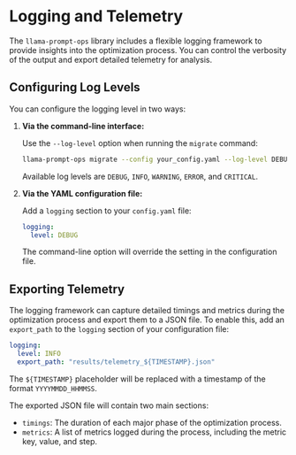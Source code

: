 # Logging and Telemetry

The `llama-prompt-ops` library includes a flexible logging framework to provide insights into the optimization process. You can control the verbosity of the output and export detailed telemetry for analysis.

## Configuring Log Levels

You can configure the logging level in two ways:

1.  **Via the command-line interface:**

    Use the `--log-level` option when running the `migrate` command:

    ```bash
    llama-prompt-ops migrate --config your_config.yaml --log-level DEBUG
    ```

    Available log levels are `DEBUG`, `INFO`, `WARNING`, `ERROR`, and `CRITICAL`.

2.  **Via the YAML configuration file:**

    Add a `logging` section to your `config.yaml` file:

    ```yaml
    logging:
      level: DEBUG
    ```

    The command-line option will override the setting in the configuration file.

## Exporting Telemetry

The logging framework can capture detailed timings and metrics during the optimization process and export them to a JSON file. To enable this, add an `export_path` to the `logging` section of your configuration file:

```yaml
logging:
  level: INFO
  export_path: "results/telemetry_${TIMESTAMP}.json"
```

The `${TIMESTAMP}` placeholder will be replaced with a timestamp of the format `YYYYMMDD_HHMMSS`.

The exported JSON file will contain two main sections:

-   `timings`: The duration of each major phase of the optimization process.
-   `metrics`: A list of metrics logged during the process, including the metric key, value, and step.